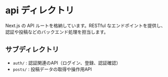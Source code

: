 # api ディレクトリ

Next.js の API ルートを格納しています。RESTful なエンドポイントを提供し、認証や投稿などのバックエンド処理を担当します。

## サブディレクトリ
- `auth/` : 認証関連のAPI（ログイン、登録、認証確認）
- `posts/` : 投稿データの取得や操作用API
